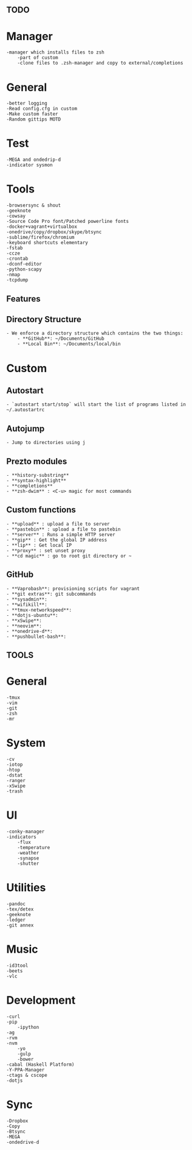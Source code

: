 TODO
-----

# Manager
    -manager which installs files to zsh
        -part of custom
        -clone files to .zsh-manager and copy to external/completions

# General
    -better logging
    -Read config.cfg in custom
    -Make custom faster
    -Random gittips MOTD

# Test
    -MEGA and ondedrip-d
    -indicator sysmon

# Tools
    -browsersync & shout
    -geeknote
    -cowsay
    -Source Code Pro font/Patched powerline fonts
    -docker+vagrant+virtualbox
    -onedrive/copy/dropbox/skype/btsync
    -sublime/firefox/chromium
    -keyboard shortcuts elementary
    -fstab
    -ccze
    -crontab
    -dconf-editor
    -python-scapy
    -nmap
    -tcpdump

Features
---------

## Directory Structure
    - We enforce a directory structure which contains the two things:
        - **GitHub**: ~/Documents/GitHub
        - **Local Bin**: ~/Documents/local/bin

# Custom
## Autostart
    - `autostart start/stop` will start the list of programs listed in ~/.autostartrc

## Autojump
    - Jump to directories using j

## Prezto modules
    - **history-substring**
    - **syntax-highlight**
    - **completions**
    - **zsh-dwim** : <C-u> magic for most commands

## Custom functions
    - **upload** : upload a file to server
    - **pastebin** : upload a file to pastebin
    - **server** : Runs a simple HTTP server
    - **gip** : Get the global IP address
    - **lip** : Get local IP
    - **proxy** : set unset proxy
    - **cd magic** : go to root git directory or ~

## GitHub
    - **Vaprobash**: provisioning scripts for vagrant
    - **git extras**: git subcommands
    - **sysadmin**:
    - **wifikill**:
    - **tmux-networkspeed**:
    - **dotjs-ubuntu**:
    - **xSwipe**:
    - **neovim**:
    - **onedrive-d**:
    - **pushbullet-bash**:

TOOLS
-----

# General
    -tmux
    -vim
    -git
    -zsh
    -mr

# System
    -cv
    -iotop
    -htop
    -dstat
    -ranger
    -xSwipe
    -trash

# UI
    -conky-manager
    -indicators
        -flux
        -temperature
        -weather
        -synapse
        -shutter

# Utilities
    -pandoc
    -tex/detex
    -geeknote
    -ledger
    -git annex

# Music
    -id3tool
    -beets
    -vlc

# Development
    -curl
    -pip
        -ipython
    -ag
    -rvm
    -nvm
        -yo
        -gulp
        -bower
    -cabal (Haskell Platform)
    -Y-PPA-Manager
    -ctags & cscope
    -dotjs

# Sync
    -Dropbox
    -Copy
    -Btsync
    -MEGA
    -ondedrive-d
